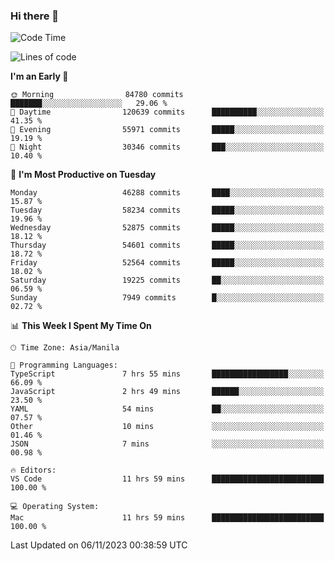 ### Hi there 👋

<!--START_SECTION:waka-->
![Code Time](http://img.shields.io/badge/Code%20Time-4%2C487%20hrs%2014%20mins-blue)

![Lines of code](https://img.shields.io/badge/From%20Hello%20World%20I%27ve%20Written-111.4%20million%20lines%20of%20code-blue)

**I'm an Early 🐤** 

```text
🌞 Morning                84780 commits       ███████░░░░░░░░░░░░░░░░░░   29.06 % 
🌆 Daytime                120639 commits      ██████████░░░░░░░░░░░░░░░   41.35 % 
🌃 Evening                55971 commits       █████░░░░░░░░░░░░░░░░░░░░   19.19 % 
🌙 Night                  30346 commits       ███░░░░░░░░░░░░░░░░░░░░░░   10.40 % 
```
📅 **I'm Most Productive on Tuesday** 

```text
Monday                   46288 commits       ████░░░░░░░░░░░░░░░░░░░░░   15.87 % 
Tuesday                  58234 commits       █████░░░░░░░░░░░░░░░░░░░░   19.96 % 
Wednesday                52875 commits       █████░░░░░░░░░░░░░░░░░░░░   18.12 % 
Thursday                 54601 commits       █████░░░░░░░░░░░░░░░░░░░░   18.72 % 
Friday                   52564 commits       █████░░░░░░░░░░░░░░░░░░░░   18.02 % 
Saturday                 19225 commits       ██░░░░░░░░░░░░░░░░░░░░░░░   06.59 % 
Sunday                   7949 commits        █░░░░░░░░░░░░░░░░░░░░░░░░   02.72 % 
```


📊 **This Week I Spent My Time On** 

```text
🕑︎ Time Zone: Asia/Manila

💬 Programming Languages: 
TypeScript               7 hrs 55 mins       █████████████████░░░░░░░░   66.09 % 
JavaScript               2 hrs 49 mins       ██████░░░░░░░░░░░░░░░░░░░   23.50 % 
YAML                     54 mins             ██░░░░░░░░░░░░░░░░░░░░░░░   07.57 % 
Other                    10 mins             ░░░░░░░░░░░░░░░░░░░░░░░░░   01.46 % 
JSON                     7 mins              ░░░░░░░░░░░░░░░░░░░░░░░░░   00.98 % 

🔥 Editors: 
VS Code                  11 hrs 59 mins      █████████████████████████   100.00 % 

💻 Operating System: 
Mac                      11 hrs 59 mins      █████████████████████████   100.00 % 
```


 Last Updated on 06/11/2023 00:38:59 UTC
<!--END_SECTION:waka-->


<!--
**rad182/rad182** is a ✨ _special_ ✨ repository because its `README.md` (this file) appears on your GitHub profile.

Here are some ideas to get you started:

- 🔭 I’m currently working on ...
- 🌱 I’m currently learning ...
- 👯 I’m looking to collaborate on ...
- 🤔 I’m looking for help with ...
- 💬 Ask me about ...
- 📫 How to reach me: ...
- 😄 Pronouns: ...
- ⚡ Fun fact: ...
-->
